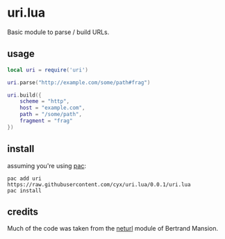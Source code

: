 # uri.lua

Basic module to parse / build URLs.

## usage

```lua
local uri = require('uri')

uri.parse("http://example.com/some/path#frag")

uri.build({
	scheme = "http",
	host = "example.com",
	path = "/some/path",
	fragment = "frag"
})
```

## install

assuming you're using [pac][pac]:

    pac add uri https://raw.githubusercontent.com/cyx/uri.lua/0.0.1/uri.lua
    pac install

## credits

Much of the code was taken from the [neturl][neturl]
module of Bertrand Mansion.

[neturl]: https://github.com/golgote/neturl
[pac]: https://github.com/soveran/pac
